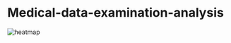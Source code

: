 # Medical-data-examination-analysis

![heatmap](https://github.com/user-attachments/assets/f88751b1-9ab4-41ab-9a4d-ca16bea40ca7)
